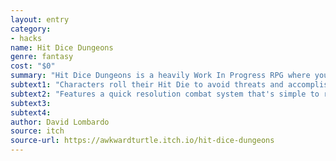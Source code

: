 ```yaml
---
layout: entry
category:
- hacks
name: Hit Dice Dungeons
genre: fantasy
cost: "$0"
summary: "Hit Dice Dungeons is a heavily Work In Progress RPG where your character is primarily represented by a single die, their Hit Die."
subtext1: "Characters roll their Hit Die to avoid threats and accomplish risky tasks, but it also abstracts their HP or ability to avoid harm. As they weather damage their Hit Die will shrink in size until it fizzles entirely."
subtext2: "Features a quick resolution combat system that's simple to run but flexible enough to handle interesting and complex actions."
subtext3:
subtext4: 
author: David Lombardo
source: itch
source-url: https://awkwardturtle.itch.io/hit-dice-dungeons
---
```

